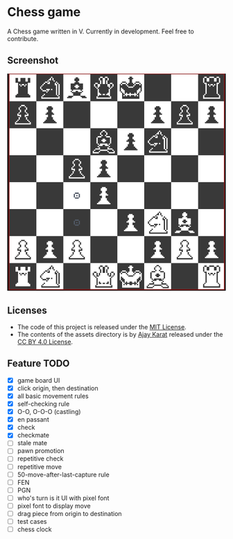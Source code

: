 # Chess game
A Chess game written in V. Currently in development. Feel free to contribute.

## Screenshot
![screenshot](./screenshot.png)

## Licenses
- The code of this project is released under the [MIT License](./LICENSE).
- The contents of the assets directory is by [Ajay Karat](http://devilswork.shop/) released under the [CC BY 4.0 License](https://creativecommons.org/licenses/by/4.0/).

## Feature TODO
- [x] game board UI
- [x] click origin, then destination
- [x] all basic movement rules
- [x] self-checking rule
- [x] O-O, O-O-O (castling)
- [x] en passant
- [x] check
- [x] checkmate
- [ ] stale mate
- [ ] pawn promotion
- [ ] repetitive check
- [ ] repetitive move
- [ ] 50-move-after-last-capture rule
- [ ] FEN
- [ ] PGN
- [ ] who's turn is it UI with pixel font
- [ ] pixel font to display move
- [ ] drag piece from origin to destination
- [ ] test cases
- [ ] chess clock
